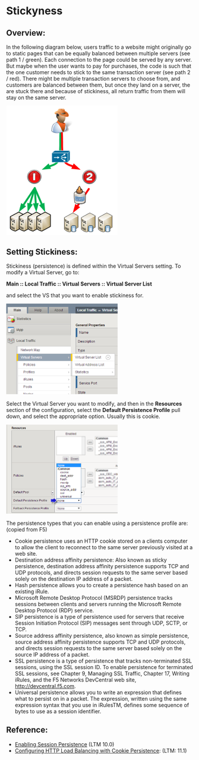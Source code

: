 # Stickyness

## Overview: 
In the following diagram below, users traffic to a website might originally go to static pages that can be equally balanced between multiple servers (see path 1 / green).  Each connection to the page could be served by any server.  But maybe when the user wants to pay for purchases, the code is such that the one customer needs to stick to the same transaction server (see path 2 / red).  There might be multiple transaction servers to choose from, and customers are balanced between them, but once they land on a server, the are stuck there and because of stickiness, all return traffic from them will stay on the same server.  

<img src="img/stk01.png" width="300" alt=""> 

## Setting Stickiness: 
Stickiness (persistence) is defined within the Virtual Servers setting.  To modify a Virtual Server, go to: 

**Main :: Local Traffic :: Virtual Servers :: Virtual Server List**

and select the VS that you want to enable stickiness for. 

<img src="img/stk02.png" width="300" alt=""> 

Select the Virtual Server you want to modify, and then in the **Resources** section of the configuration, select the **Default Persistence Profile** pull down, and select the appropriate option.  Usually this is cookie. 

<img src="img/stk03.png" width="300" alt=""> 

The persistence types that you can enable using a persistence profile are: (copied from F5)

- Cookie persistence uses an HTTP cookie stored on a clients computer to allow the client to reconnect to the same server previously visited at a web site.
- Destination address affinity persistence: Also known as sticky persistence, destination address affinity persistence supports TCP and UDP protocols, and directs session requests to the same server based solely on the destination IP address of a packet.
- Hash persistence allows you to create a persistence hash based on an existing iRule.
- Microsoft Remote Desktop Protocol (MSRDP) persistence tracks sessions between clients and servers running the Microsoft Remote Desktop Protocol (RDP) service.
- SIP persistence is a type of persistence used for servers that receive Session Initiation Protocol (SIP) messages sent through UDP, SCTP, or TCP.
- Source address affinity persistence, also known as simple persistence, source address affinity persistence supports TCP and UDP protocols, and directs session requests to the same server based solely on the source IP address of a packet.
- SSL persistence is a type of persistence that tracks non-terminated SSL sessions, using the SSL session ID. To enable persistence for terminated SSL sessions, see Chapter 9, Managing SSL Traffic, Chapter 17, Writing iRules, and the F5 Networks DevCentral web site, http://devcentral.f5.com.
- Universal persistence allows you to write an expression that defines what to persist on in a packet. The expression, written using the same expression syntax that you use in iRulesTM, defines some sequence of bytes to use as a session identifier.

## Reference: 
- [Enabling Session Persistence](http://support.f5.com/kb/en-us/products/big-ip_ltm/manuals/product/ltm_configuration_guide_10_0_0/ltm_persist_profiles.html) (LTM 10.0)
- [Configuring HTTP Load Balancing with Cookie Persistence](http://support.f5.com/kb/en-us/products/big-ip_ltm/manuals/product/ltm-implementations-11-1-0/17.html): (LTM: 11.1)